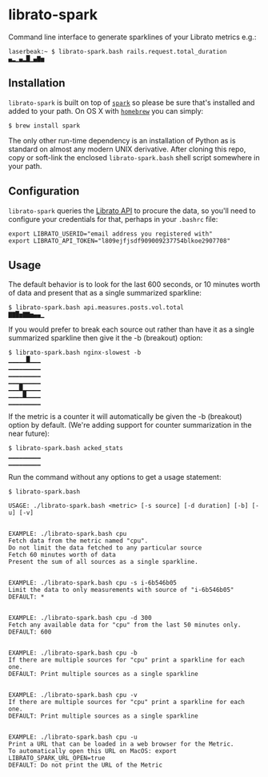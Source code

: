 librato-spark
=============

Command line interface to generate sparklines of your Librato metrics e.g.:

    laserbeak:~ $ librato-spark.bash rails.request.total_duration
    ▄▂▁▄▂█▁▄▇▅
    
Installation
------------

`librato-spark` is built on top of [`spark`][spark] so please be sure that's installed and added to your path.
On OS X with [`homebrew`][brew] you can simply:

    $ brew install spark

The only other run-time dependency is an installation of Python as is standard on almost any modern UNIX derivative.
After cloning this repo, copy or soft-link the enclosed `librato-spark.bash` shell script somewhere in your path.

Configuration
-------------
`librato-spark` queries the [Librato API][api] to procure the data, so you'll need to configure your credentials
for that, perhaps in your `.bashrc` file:

    export LIBRATO_USERID="email address you registered with"
    export LIBRATO_API_TOKEN="l809ejfjsdf909009237754blkoe2907708"

Usage
-----
The default behavior is to look for the last 600 seconds, or 10 minutes worth of data and present that as a single summarized sparkline:

    $ librato-spark.bash api.measures.posts.vol.total
    ▇▇█▅▇▇▅▄▄▁

If you would prefer to break each source out rather than have it as a single summarized sparkline then give it the -b (breakout) option:

    $ librato-spark.bash nginx-slowest -b
    ▁▁▁▁▁█▁▁▁
    ▁▁▁▁▁▁▁▁▁
    ▁▁▁▁▁▁▁▁▁
    ▁▁▁▁▁▁▁▁▁
    ▁▁▁█▁▁▁▁▁
    ▁▁▁▁█▁▁▁▁
    ▁▁▁▁▁▁▁▁▁

If the metric is a counter it will automatically be given the -b (breakout) option by default.
(We're adding support for counter summarization in the near future):

    $ librato-spark.bash acked_stats
    ▁▁▁▁▁▁▁▁▁
    ▁▁▁▁▁▁▁▁▁

Run the command without any options to get a usage statement:

    $ librato-spark.bash

    USAGE: ./librato-spark.bash <metric> [-s source] [-d duration] [-b] [-u] [-v]
    
    
    EXAMPLE: ./librato-spark.bash cpu
    Fetch data from the metric named "cpu".
    Do not limit the data fetched to any particular source
    Fetch 60 minutes worth of data
    Present the sum of all sources as a single sparkline.
    
    
    EXAMPLE: ./librato-spark.bash cpu -s i-6b546b05
    Limit the data to only measurements with source of "i-6b546b05"
    DEFAULT: *
    
    
    EXAMPLE: ./librato-spark.bash cpu -d 300
    Fetch any available data for "cpu" from the last 50 minutes only.
    DEFAULT: 600
    
    
    EXAMPLE: ./librato-spark.bash cpu -b
    If there are multiple sources for "cpu" print a sparkline for each one.
    DEFAULT: Print multiple sources as a single sparkline
    
    
    EXAMPLE: ./librato-spark.bash cpu -v
    If there are multiple sources for "cpu" print a sparkline for each one.
    DEFAULT: Print multiple sources as a single sparkline
    
    
    EXAMPLE: ./librato-spark.bash cpu -u
    Print a URL that can be loaded in a web browser for the Metric.
    To automatically open this URL on MacOS: export LIBRATO_SPARK_URL_OPEN=true
    DEFAULT: Do not print the URL of the Metric

[api]:      http://dev.librato.com/v1/get/metrics/:name
[brew]:     https://github.com/mxcl/homebrew    
[spark]:    https://github.com/holman/spark